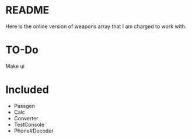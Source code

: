 # README #

Here is the online version of weapons array that I am charged to work with.

# TO-Do #

Make ui


# Included #
- Passgen
- Calc
- Converter
- TestConsole
- Phone#Decoder
